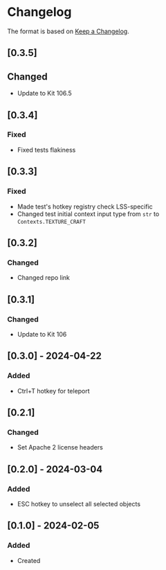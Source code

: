 # Changelog
The format is based on [Keep a Changelog](https://keepachangelog.com/en/1.0.0/).

## [0.3.5]
## Changed
- Update to Kit 106.5

## [0.3.4]
### Fixed
- Fixed tests flakiness

## [0.3.3]
### Fixed
- Made test's hotkey registry check LSS-specific
- Changed test initial context input type from `str` to `Contexts.TEXTURE_CRAFT`

## [0.3.2]
### Changed
- Changed repo link

## [0.3.1]
### Changed
- Update to Kit 106

## [0.3.0] - 2024-04-22
### Added
- Ctrl+T hotkey for teleport

## [0.2.1]
### Changed
- Set Apache 2 license headers

## [0.2.0] - 2024-03-04
### Added
- ESC hotkey to unselect all selected objects

## [0.1.0] - 2024-02-05
### Added
- Created

